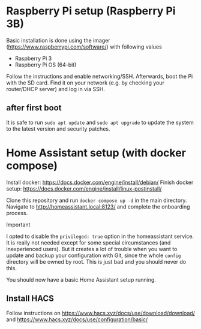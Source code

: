 # Raspberry Pi setup (Raspberry Pi 3B)
Basic installation is done using the imager (https://www.raspberrypi.com/software/) with following values

* Raspberry Pi 3
* Raspberry Pi OS (64-bit)

Follow the instructions and enable networking/SSH. Afterwards, boot the Pi with the SD card. Find it on your network (e.g. by checking your router/DHCP server) and log in via SSH.

## after first boot
It is safe to run ```sudo apt update``` and ```sudo apt upgrade``` to update the system to the latest version and security patches.

# Home Assistant setup (with docker compose)

Install docker: https://docs.docker.com/engine/install/debian/
Finish docker setup: https://docs.docker.com/engine/install/linux-postinstall/

Clone this repository and run ```docker compose up -d``` in the main directory. Navigate to http://homeassistant.local:8123/ and complete the onboarding process.

> [!IMPORTANT]
> I opted to disable the ```privileged: true``` option in the homeassistant service. It is really not needed except for some special circumstances (and inexperienced users). But it creates a lot of trouble when you want to update and backup your configuration with Git, since the whole ```config``` directory will be owned by root. This is just bad and you should never do this.

You should now have a basic Home Assistant setup running.

## Install HACS

Follow instructions on https://www.hacs.xyz/docs/use/download/download/ and https://www.hacs.xyz/docs/use/configuration/basic/